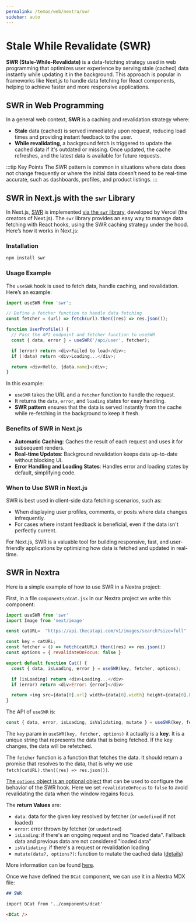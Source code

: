 ```yaml
---
permalink: /temas/web/nextra/swr
sidebar: auto
---
```

# Stale While Revalidate (SWR)

**SWR (Stale-While-Revalidate)** is a data-fetching strategy used in web programming that optimizes user experience by serving stale (cached) data instantly while updating it in the background. This approach is popular in frameworks like Next.js to handle data fetching for React components, helping to achieve faster and more responsive applications.

## SWR in Web Programming

In a general web context, **SWR** is a caching and revalidation strategy where:
- **Stale** data (cached) is served immediately upon request, reducing load times and providing instant feedback to the user.
- **While revalidating**, a background fetch is triggered to update the cached data if it's outdated or missing. Once updated, the cache refreshes, and the latest data is available for future requests.

:::tip Key Points
The SWR pattern is common in situations where data does not change frequently or where the initial data doesn't need to be real-time accurate, such as dashboards, profiles, and product listings.
::: 

## SWR in Next.js with the `swr` Library

In Next.js, [SWR](https://swr.vercel.app/) is implemented [via the `swr` library](https://swr.vercel.app/), developed by Vercel (the creators of Next.js). The `swr` library provides an easy way to manage data fetching with React hooks, using the SWR caching strategy under the hood. Here’s how it works in Next.js:

### Installation

```bash
npm install swr
```

### Usage Example

The `useSWR` hook is used to fetch data, handle caching, and revalidation. Here’s an example:

```javascript
import useSWR from 'swr';

// Define a fetcher function to handle data fetching
const fetcher = (url) => fetch(url).then((res) => res.json());

function UserProfile() {
  // Pass the API endpoint and fetcher function to useSWR
  const { data, error } = useSWR('/api/user', fetcher);

  if (error) return <div>Failed to load</div>;
  if (!data) return <div>Loading...</div>;

  return <div>Hello, {data.name}</div>;
}
```

In this example:
- `useSWR` takes the URL and a `fetcher` function to handle the request.
- It returns the `data`, `error`, and `loading` states for easy handling.
- **SWR pattern** ensures that the data is served instantly from the cache while re-fetching in the background to keep it fresh.

### Benefits of SWR in Next.js
- **Automatic Caching**: Caches the result of each request and uses it for subsequent renders.
- **Real-time Updates**: Background revalidation keeps data up-to-date without blocking UI.
- **Error Handling and Loading States**: Handles error and loading states by default, simplifying code.

### When to Use SWR in Next.js

SWR is best used in client-side data fetching scenarios, such as:
- When displaying user profiles, comments, or posts where data changes infrequently.
- For cases where instant feedback is beneficial, even if the data isn't perfectly current.

For Next.js, SWR is a valuable tool for building responsive, fast, and user-friendly applications by optimizing how data is fetched and updated in real-time.

## SWR in Nextra

Here is a simple example of how to use SWR in a Nextra project:

First, in a file `components/dcat.jsx` in our Nextra project we write this component:

```js
import useSWR from 'swr'
import Image from 'next/image'

const catURL=  "https://api.thecatapi.com/v1/images/search?size=full"

const key = catURL; 
const fetcher = () => fetch(catURL).then((res) => res.json())
const options = { revalidateOnFocus: false }

export default function Cat() {
  const { data, isLoading, error } = useSWR(key, fetcher, options);

  if (isLoading) return <div>Loading...</div>
  if (error) return <div>Error: {error}</div>

  return <img src={data[0].url} width={data[0].width} height={data[0].height}/>
}
```

The API of `useSWR` is: 

```js
const { data, error, isLoading, isValidating, mutate } = useSWR(key, fetcher, options)
``` 

The `key` param in `useSWR(key, fetcher, options)`  it actually is a **key**. 
It is a unique string that represents the data that is being fetched. If the key changes, the data will be refetched.

The `fetcher` function is a function that fetches the data. 
It should return a promise that resolves to the data, that is why we use 
`fetch(catURL).then((res) => res.json())`. 

[The `options` object is an optional object](https://swr.vercel.app/docs/api#options) that can be used to configure the behavior of the SWR hook.
Here we set `revalidateOnFocus` to `false` to avoid revalidating the data when the window regains focus.

The **return Values** are:

- `data`: data for the given key resolved by fetcher (or `undefined` if not loaded)
- `error`: error thrown by fetcher (or `undefined`)
- `isLoading`: if there's an ongoing request and no "loaded data". Fallback data and previous data are not considered "loaded data"
- `isValidating`: if there's a request or revalidation loading
- `mutate(data?, options?)`: function to mutate the cached data ([details](https://swr.vercel.app/docs/mutation))

More information can be found [here](https://swr.vercel.app/docs/advanced/understanding).

Once we have defined the `DCat` component, we can use it in a Nextra MDX file:

````markdown
## SWR

import DCat from '../components/dcat'

<DCat />

````
